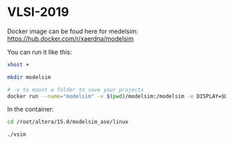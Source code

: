 # VLSI-2019

Docker image can be foud here for medelsim: https://hub.docker.com/r/xaerdna/modelsim

You can run it like this:

```bash
xhost +

mkdir modelsim

# -v to mount a folder to save your projects
docker run --name="modelsim" -v $(pwd)/modelsim:/modelsim -e DISPLAY=$DISPLAY -v /tmp/.X11-unix/:/tmp/.X11-unix -it xaerdna/modelsim
```

In the container:

```bash
cd /root/altera/15.0/modelsim_ase/linux

./vsim
```

